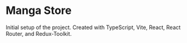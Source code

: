 # Manga Store

Initial setup of the project.  Created with TypeScript, Vite, React, React Router, and Redux-Toolkit.



